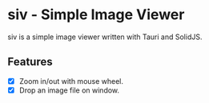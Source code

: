 # siv - Simple Image Viewer

siv is a simple image viewer written with Tauri and SolidJS.

## Features

- [x] Zoom in/out with mouse wheel.
- [x] Drop an image file on window.

